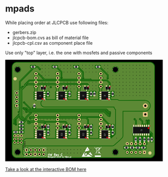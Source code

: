 # mpads
While placing order at JLCPCB use following files:
- gerbers.zip
- jlcpcb-bom.cvs as bill of material file
- jlcpcb-cpl.csv as component place file

Use only "top" layer, i.e. the one with mosfets and passive components

![Preview with proper packages placement](jlcpcba.png?raw=true "Optional Title")

[Take a look at the interactive BOM here](http://htmlpreview.github.io/?ibom.html)
